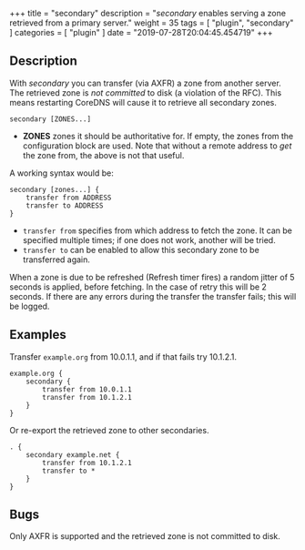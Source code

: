 +++
title = "secondary"
description = "*secondary* enables serving a zone retrieved from a primary server."
weight = 35
tags = [ "plugin", "secondary" ]
categories = [ "plugin" ]
date = "2019-07-28T20:04:45.454719"
+++

## Description

With *secondary* you can transfer (via AXFR) a zone from another server. The retrieved zone is
*not committed* to disk (a violation of the RFC). This means restarting CoreDNS will cause it to
 retrieve all secondary zones.

~~~
secondary [ZONES...]
~~~

* **ZONES** zones it should be authoritative for. If empty, the zones from the configuration block
    are used. Note that without a remote address to *get* the zone from, the above is not that useful.

A working syntax would be:

~~~
secondary [zones...] {
    transfer from ADDRESS
    transfer to ADDRESS
}
~~~

* `transfer from` specifies from which address to fetch the zone. It can be specified multiple times;
    if one does not work, another will be tried.
* `transfer to` can be enabled to allow this secondary zone to be transferred again.

When a zone is due to be refreshed (Refresh timer fires) a random jitter of 5 seconds is
applied, before fetching. In the case of retry this will be 2 seconds. If there are any errors
during the transfer the transfer fails; this will be logged.

## Examples

Transfer `example.org` from 10.0.1.1, and if that fails try 10.1.2.1.

~~~ corefile
example.org {
    secondary {
        transfer from 10.0.1.1
        transfer from 10.1.2.1
    }
}
~~~

Or re-export the retrieved zone to other secondaries.

~~~ corefile
. {
    secondary example.net {
        transfer from 10.1.2.1
        transfer to *
    }
}
~~~

## Bugs

Only AXFR is supported and the retrieved zone is not committed to disk.
